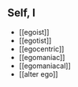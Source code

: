 ## Self, I
- [[egoist]]
- [[egotist]]
- [[egocentric]]
- [[egomaniac]]
- [[egomaniacal]]
- [[alter ego]]